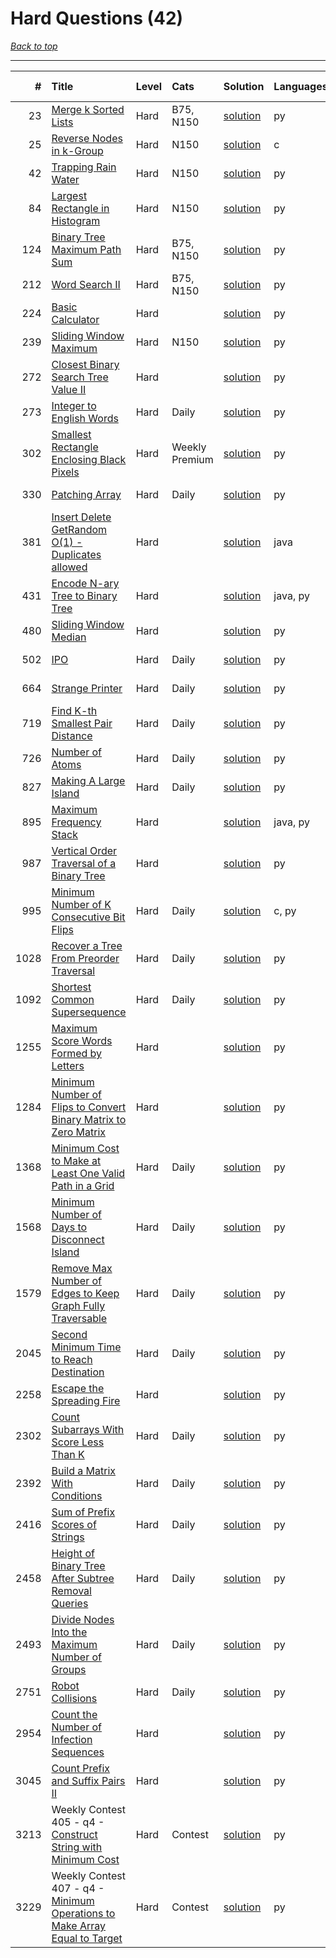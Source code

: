 # Hard Questions (42)

*[Back to top](<../README.md>)*

------

|    # | Title                                                                                                                                                              | Level   | Cats           | Solution                                                                                | Languages   | Date Complete   |
|-----:|:-------------------------------------------------------------------------------------------------------------------------------------------------------------------|:--------|:---------------|:----------------------------------------------------------------------------------------|:------------|:----------------|
|   23 | [Merge k Sorted Lists](<https://leetcode.com/problems/merge-k-sorted-lists>)                                                                                       | Hard    | B75, N150      | [solution](<_23. Merge k Sorted Lists.md>)                                              | py          | Jun 17, 2024    |
|   25 | [Reverse Nodes in k-Group](<https://leetcode.com/problems/reverse-nodes-in-k-group>)                                                                               | Hard    | N150           | [solution](<_25. Reverse Nodes in k-Group.md>)                                          | c           | Jun 07, 2024    |
|   42 | [Trapping Rain Water](<https://leetcode.com/problems/trapping-rain-water>)                                                                                         | Hard    | N150           | [solution](<_42. Trapping Rain Water.md>)                                               | py          | Mar 11, 2025    |
|   84 | [Largest Rectangle in Histogram](<https://leetcode.com/problems/largest-rectangle-in-histogram>)                                                                   | Hard    | N150           | [solution](<_84. Largest Rectangle in Histogram.md>)                                    | py          | Jun 11, 2024    |
|  124 | [Binary Tree Maximum Path Sum](<https://leetcode.com/problems/binary-tree-maximum-path-sum>)                                                                       | Hard    | B75, N150      | [solution](<_124. Binary Tree Maximum Path Sum.md>)                                     | py          | Jul 04, 2024    |
|  212 | [Word Search II](<https://leetcode.com/problems/word-search-ii>)                                                                                                   | Hard    | B75, N150      | [solution](<_212. Word Search II.md>)                                                   | py          | Jun 27, 2024    |
|  224 | [Basic Calculator](<https://leetcode.com/problems/basic-calculator>)                                                                                               | Hard    |                | [solution](<_224. Basic Calculator.md>)                                                 | py          | Jun 10, 2024    |
|  239 | [Sliding Window Maximum](<https://leetcode.com/problems/sliding-window-maximum>)                                                                                   | Hard    | N150           | [solution](<_239. Sliding Window Maximum.md>)                                           | py          | Jun 04, 2024    |
|  272 | [Closest Binary Search Tree Value II](<https://leetcode.com/problems/closest-binary-search-tree-value-ii>)                                                         | Hard    |                | [solution](<_272. Closest Binary Search Tree Value II.md>)                              | py          | Jul 01, 2024    |
|  273 | [Integer to English Words](<https://leetcode.com/problems/integer-to-english-words>)                                                                               | Hard    | Daily          | [solution](<_273. Integer to English Words.md>)                                         | py          | Jun 11, 2024    |
|  302 | [Smallest Rectangle Enclosing Black Pixels](<https://leetcode.com/problems/smallest-rectangle-enclosing-black-pixels>)                                             | Hard    | Weekly Premium | [solution](<_302. Smallest Rectangle Enclosing Black Pixels.md>)                        | py          | Apr 23, 2025    |
|  330 | [Patching Array](<https://leetcode.com/problems/patching-array>)                                                                                                   | Hard    | Daily          | [solution](<_330. Patching Array.md>)                                                   | py          | Jun 16, 2024    |
|  381 | [Insert Delete GetRandom O(1) - Duplicates allowed](<https://leetcode.com/problems/insert-delete-getrandom-o1-duplicates-allowed>)                                 | Hard    |                | [solution](<_381. Insert Delete GetRandom O(1) - Duplicates allowed.md>)                | java        | Jul 06, 2024    |
|  431 | [Encode N-ary Tree to Binary Tree](<https://leetcode.com/problems/encode-n-ary-tree-to-binary-tree>)                                                               | Hard    |                | [solution](<_431. Encode N-ary Tree to Binary Tree.md>)                                 | java, py    | Jun 28, 2024    |
|  480 | [Sliding Window Median](<https://leetcode.com/problems/sliding-window-median>)                                                                                     | Hard    |                | [solution](<_480. Sliding Window Median.md>)                                            | py          | Sep 25, 2024    |
|  502 | [IPO](<https://leetcode.com/problems/ipo>)                                                                                                                         | Hard    | Daily          | [solution](<_502. IPO.md>)                                                              | py          | Jun 15, 2024    |
|  664 | [Strange Printer](<https://leetcode.com/problems/strange-printer>)                                                                                                 | Hard    | Daily          | [solution](<_664. Strange Printer.md>)                                                  | py          | Aug 21, 2024    |
|  719 | [Find K-th Smallest Pair Distance](<https://leetcode.com/problems/find-k-th-smallest-pair-distance>)                                                               | Hard    | Daily          | [solution](<_719. Find K-th Smallest Pair Distance.md>)                                 | py          | Aug 14, 2024    |
|  726 | [Number of Atoms](<https://leetcode.com/problems/number-of-atoms>)                                                                                                 | Hard    | Daily          | [solution](<_726. Number of Atoms.md>)                                                  | py          | Jul 14, 2024    |
|  827 | [Making A Large Island](<https://leetcode.com/problems/making-a-large-island>)                                                                                     | Hard    | Daily          | [solution](<_827. Making A Large Island.md>)                                            | py          | Jan 31, 2025    |
|  895 | [Maximum Frequency Stack](<https://leetcode.com/problems/maximum-frequency-stack>)                                                                                 | Hard    |                | [solution](<_895. Maximum Frequency Stack.md>)                                          | java, py    | Jul 11, 2024    |
|  987 | [Vertical Order Traversal of a Binary Tree](<https://leetcode.com/problems/vertical-order-traversal-of-a-binary-tree>)                                             | Hard    |                | [solution](<_987. Vertical Order Traversal of a Binary Tree.md>)                        | py          | Jun 12, 2024    |
|  995 | [Minimum Number of K Consecutive Bit Flips](<https://leetcode.com/problems/minimum-number-of-k-consecutive-bit-flips>)                                             | Hard    | Daily          | [solution](<_995. Minimum Number of K Consecutive Bit Flips.md>)                        | c, py       | Jun 24, 2024    |
| 1028 | [Recover a Tree From Preorder Traversal](<https://leetcode.com/problems/recover-a-tree-from-preorder-traversal>)                                                   | Hard    | Daily          | [solution](<_1028. Recover a Tree From Preorder Traversal.md>)                          | py          | Jul 01, 2024    |
| 1092 | [Shortest Common Supersequence ](<https://leetcode.com/problems/shortest-common-supersequence>)                                                                    | Hard    | Daily          | [solution](<_1092. Shortest Common Supersequence .md>)                                  | py          | Feb 28, 2025    |
| 1255 | [Maximum Score Words Formed by Letters](<https://leetcode.com/problems/maximum-score-words-formed-by-letters>)                                                     | Hard    |                | [solution](<_1255. Maximum Score Words Formed by Letters.md>)                           | py          | Jun 15, 2024    |
| 1284 | [Minimum Number of Flips to Convert Binary Matrix to Zero Matrix](<https://leetcode.com/problems/minimum-number-of-flips-to-convert-binary-matrix-to-zero-matrix>) | Hard    |                | [solution](<_1284. Minimum Number of Flips to Convert Binary Matrix to Zero Matrix.md>) | py          | Jun 09, 2024    |
| 1368 | [Minimum Cost to Make at Least One Valid Path in a Grid](<https://leetcode.com/problems/minimum-cost-to-make-at-least-one-valid-path-in-a-grid>)                   | Hard    | Daily          | [solution](<_1368. Minimum Cost to Make at Least One Valid Path in a Grid.md>)          | py          | Jan 18, 2025    |
| 1568 | [Minimum Number of Days to Disconnect Island](<https://leetcode.com/problems/minimum-number-of-days-to-disconnect-island>)                                         | Hard    | Daily          | [solution](<_1568. Minimum Number of Days to Disconnect Island.md>)                     | py          | Aug 11, 2024    |
| 1579 | [Remove Max Number of Edges to Keep Graph Fully Traversable](<https://leetcode.com/problems/remove-max-number-of-edges-to-keep-graph-fully-traversable>)           | Hard    | Daily          | [solution](<_1579. Remove Max Number of Edges to Keep Graph Fully Traversable.md>)      | py          | Jun 30, 2024    |
| 2045 | [Second Minimum Time to Reach Destination](<https://leetcode.com/problems/second-minimum-time-to-reach-destination>)                                               | Hard    | Daily          | [solution](<_2045. Second Minimum Time to Reach Destination.md>)                        | py          | Jul 28, 2024    |
| 2258 | [Escape the Spreading Fire](<https://leetcode.com/problems/escape-the-spreading-fire>)                                                                             | Hard    |                | [solution](<_2258. Escape the Spreading Fire.md>)                                       | py          | Jun 15, 2024    |
| 2302 | [Count Subarrays With Score Less Than K](<https://leetcode.com/problems/count-subarrays-with-score-less-than-k>)                                                   | Hard    | Daily          | [solution](<_2302. Count Subarrays With Score Less Than K.md>)                          | py          | Apr 28, 2025    |
| 2392 | [Build a Matrix With Conditions](<https://leetcode.com/problems/build-a-matrix-with-conditions>)                                                                   | Hard    | Daily          | [solution](<_2392. Build a Matrix With Conditions.md>)                                  | py          | Jul 21, 2024    |
| 2416 | [Sum of Prefix Scores of Strings](<https://leetcode.com/problems/sum-of-prefix-scores-of-strings>)                                                                 | Hard    | Daily          | [solution](<_2416. Sum of Prefix Scores of Strings.md>)                                 | py          | Sep 25, 2024    |
| 2458 | [Height of Binary Tree After Subtree Removal Queries](<https://leetcode.com/problems/height-of-binary-tree-after-subtree-removal-queries>)                         | Hard    | Daily          | [solution](<_2458. Height of Binary Tree After Subtree Removal Queries.md>)             | py          | Oct 26, 2024    |
| 2493 | [Divide Nodes Into the Maximum Number of Groups](<https://leetcode.com/problems/divide-nodes-into-the-maximum-number-of-groups>)                                   | Hard    | Daily          | [solution](<_2493. Divide Nodes Into the Maximum Number of Groups.md>)                  | py          | Jan 30, 2025    |
| 2751 | [Robot Collisions](<https://leetcode.com/problems/robot-collisions>)                                                                                               | Hard    | Daily          | [solution](<_2751. Robot Collisions.md>)                                                | py          | Jul 13, 2024    |
| 2954 | [Count the Number of Infection Sequences](<https://leetcode.com/problems/count-the-number-of-infection-sequences>)                                                 | Hard    |                | [solution](<_2954. Count the Number of Infection Sequences.md>)                         | py          | Jun 26, 2024    |
| 3045 | [Count Prefix and Suffix Pairs II](<https://leetcode.com/problems/count-prefix-and-suffix-pairs-ii>)                                                               | Hard    |                | [solution](<_3045. Count Prefix and Suffix Pairs II.md>)                                | py          | Jun 29, 2024    |
| 3213 | Weekly Contest 405 - q4 - [Construct String with Minimum Cost](<https://leetcode.com/problems/construct-string-with-minimum-cost>)                                 | Hard    | Contest        | [solution](<_3213. Construct String with Minimum Cost.md>)                              | py          | Jul 07, 2024    |
| 3229 | Weekly Contest 407 - q4 - [Minimum Operations to Make Array Equal to Target](<https://leetcode.com/problems/minimum-operations-to-make-array-equal-to-target>)     | Hard    | Contest        | [solution](<_3229. Minimum Operations to Make Array Equal to Target.md>)                | py          | Jul 21, 2024    |